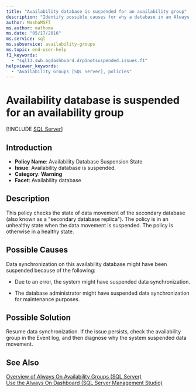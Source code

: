 ```yaml
---
title: "Availability database is suspended for an availability group"
description: "Identify possible causes for why a database in an Always On availability group might be suspended."
author: MashaMSFT
ms.author: mathoma
ms.date: "05/17/2016"
ms.service: sql
ms.subservice: availability-groups
ms.topic: end-user-help
f1_keywords:
  - "sql13.swb.agdashboard.drp1notsuspended.issues.f1"
helpviewer_keywords:
  - "Availability Groups [SQL Server], policies"
---
```

# Availability database is suspended for an availability group
[!INCLUDE [SQL Server](../../../includes/applies-to-version/sqlserver.md)]
    
## Introduction  
  
- **Policy Name**: Availability Database Suspension State
- **Issue**: Availability database is suspended.
- **Category**: **Warning**
- **Facet**: Availability database  
  
## Description  
 This policy checks the state of data movement of the secondary database (also known as a "secondary database replica"). The policy is in an unhealthy state when the data movement is suspended. The policy is otherwise in a healthy state.  
  
## Possible Causes  
 Data synchronization on this availability database might have been suspended because of the following:  
  
-   Due to an error, the system might have suspended data synchronization.  
  
-   The database administrator might have suspended data synchronization for maintenance purposes.  
  
## Possible Solution  
 Resume data synchronization. If the issue persists, check the availability group in the Event log, and then diagnose why the system suspended data movement.  
  
## See Also  
 [Overview of Always On Availability Groups &#40;SQL Server&#41;](../../../database-engine/availability-groups/windows/overview-of-always-on-availability-groups-sql-server.md)   
 [Use the Always On Dashboard &#40;SQL Server Management Studio&#41;](../../../database-engine/availability-groups/windows/use-the-always-on-dashboard-sql-server-management-studio.md)  
  
  
